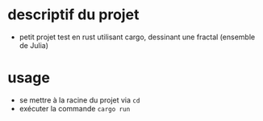 # descriptif du projet
- petit projet test en rust utilisant cargo, dessinant une fractal (ensemble de Julia)

# usage
- se mettre à la racine du projet via ```cd```
- exécuter la commande ``` cargo run ```